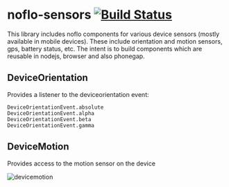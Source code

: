 # noflo-sensors [![Build Status](https://api.travis-ci.org/oliverhruby/noflo-sensors.png?branch=master)](http://travis-ci.org/oliverhruby/noflo-sensors)

This library includes noflo components for various device sensors (mostly available in mobile devices).
These include orientation and motion sensors, gps, battery status, etc.
The intent is to build components which are reusable in nodejs, browser and also phonegap. 

## DeviceOrientation
Provides a listener to the deviceorientation event:

    DeviceOrientationEvent.absolute
    DeviceOrientationEvent.alpha
    DeviceOrientationEvent.beta
    DeviceOrientationEvent.gamma

## DeviceMotion
Provides access to the motion sensor on the device

![devicemotion](https://cloud.githubusercontent.com/assets/6117436/5603914/c5aa8982-939b-11e4-9ed2-3316d7691d6f.gif)
